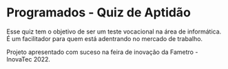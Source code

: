 # Programados - Quiz de Aptidão
Esse quiz tem o objetivo de ser um teste vocacional na área de informática. É um facilitador para quem está adentrando no mercado de trabalho.

Projeto apresentado com suceso na feira de inovação da Fametro - InovaTec 2022.
